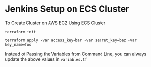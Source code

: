 # Jenkins Setup on ECS Cluster

To Create Cluster on AWS EC2 Using ECS Cluster

`terraform init`

`terraform apply -var access_key=bar -var secret_key=baz -var key_name=foo`

Instead of Passing the Variables from Command Line, you can always update the above values in `variables.tf`
